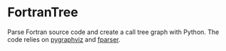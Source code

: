 # FortranTree
Parse Fortran source code and create a call tree graph with Python. The code relies on [pygraphviz](https://github.com/pygraphviz/pygraphviz) and [fparser](https://github.com/stfc/fparser).
